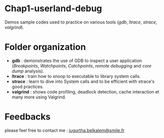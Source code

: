 ﻿# Chap1-userland-debug
Demos sample codes used to practice on various tools (*gdb*, *ltrace*, *strace*, *valgrind*).

# Folder organization
- **gdb** : demonstrates the use of GDB to inspect a user application (*Breakpoints*, *Watchpoints*, *Catchpoints*, *remote debugging* and *core dump* analysis). 
- **ltrace** : train how to snoop to executable to library system calls.
- **strace** :  learn to dive into System calls and to be efficient with strace's good practices.
- **valgrind** : shows code profiling, deadlock detection, cache interaction et many more using Valgrind.

# Feedbacks
please feel free to contact me : <jugurtha.belkalem@smile.fr>
